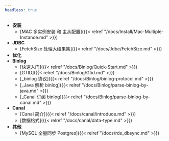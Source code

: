 ```yaml
---
headless: true
---
```


* **安装**
  * [MAC 多实例安装 和 主从配置]({{< relref "/docs/Install/Mac-Multiple-Instance.md" >}})
* **JDBC**
  * [FetchSize 处理大结果集]({{< relref "/docs/Jdbc/FetchSize.md" >}})
* **优化**
* **Binlog**
  * [快速入门]({{< relref "/docs/Binlog/Quick-Start.md" >}})
  * [GTID]({{< relref "/docs/Binlog/Gtid.md" >}})
  * [_binlog 协议]({{< relref "/docs/Binlog/binlog-protocol.md" >}})
  * [_Java 解析 binlog]({{< relref "/docs/Binlog/parse-binlog-by-java.md" >}})
  * [_Canal 订阅 binlog]({{< relref "/docs/Binlog/parse-binlog-by-canal.md" >}})
* **Canal**
  * [Canal 简介]({{< relref "/docs/canal/introduce.md" >}})
  * [数据格式]({{< relref "/docs/canal/data-type.md" >}})
* **其他**
  * [MySQL 全量同步 Postgres]({{< relref "/docs/rds_dbsync.md" >}})



